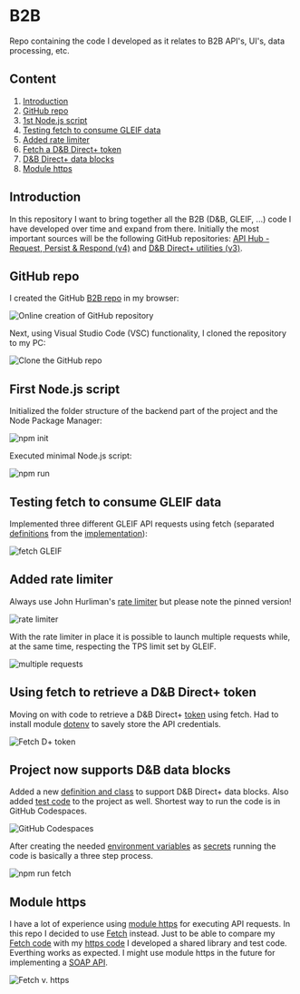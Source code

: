 # B2B
Repo containing the code I developed as it relates to B2B API's, UI's, data processing, etc.

## Content
1. [Introduction](#introduction)
2. [GitHub repo](#github-repo)
3. [1st Node.js script](#first-nodejs-script)
4. [Testing fetch to consume GLEIF data](#testing-fetch-to-consume-gleif-data)
5. [Added rate limiter](#added-rate-limiter)
6. [Fetch a D&B Direct+ token](#using-fetch-to-retrieve-a-db-direct-token)
7. [D&B Direct+ data blocks](#project-now-supports-db-data-blocks)
8. [Module https](#module-https)

## Introduction
In this repository I want to bring together all the B2B (D&B, GLEIF, ...) code I have developed over time and expand from there. Initially the most important sources will be the following GitHub repositories: [API Hub - Request, Persist & Respond (v4)](https://github.com/hdr1001/api_hub_rpr_v4) and [D&B Direct+ utilities (v3)](https://github.com/hdr1001/dnbDplUtilities_v3).

## GitHub repo
I created the GitHub [B2B repo](https://github.com/hdr1001/B2B) in my browser:

![Online creation of GitHub repository][def00001]

Next, using Visual Studio Code (VSC) functionality, I cloned the repository to my PC:

![Clone the GitHub repo][def00002]

## First Node.js script
Initialized the folder structure of the backend part of the project and the Node Package Manager:

![npm init][def00003]

Executed minimal Node.js script:

![npm run][def00004]

## Testing fetch to consume GLEIF data
Implemented three different GLEIF API requests using fetch (separated [definitions](https://bit.ly/47sHzLb) from the [implementation](https://bit.ly/3Yt3E8q)):

![fetch GLEIF][def00005]

## Added rate limiter
Always use John Hurliman's [rate limiter](https://github.com/jhurliman/node-rate-limiter) but please note the pinned version!

![rate limiter][def00006]

With the rate limiter in place it is possible to launch multiple requests while, at the same time, respecting the TPS limit set by GLEIF.

![multiple requests][def00007]

## Using fetch to retrieve a D&B Direct+ token

Moving on with code to retrieve a D&B Direct+ [token](https://directplus.documentation.dnb.com/openAPI.html?apiID=authentication) using fetch. Had to install module [dotenv](https://www.npmjs.com/package/dotenv?ref=hackernoon.com) to savely store the API credentials.

![Fetch D+ token][def00008]

## Project now supports D&B data blocks
Added a new [definition and class](https://bit.ly/3QyfhsV) to support D&B Direct+ data blocks. Also added [test code](https://bit.ly/3DSoZ1t) to the project as well. Shortest way to run the code is in GitHub Codespaces.

![GitHub Codespaces][def00009]

After creating the needed [environment variables](https://github.com/hdr1001/B2B/blob/0dbe961ae68b10fc2d3a4632e3c59a40a472b282/backend/node/dotEnv) as [secrets](https://docs.github.com/en/codespaces/managing-your-codespaces/managing-encrypted-secrets-for-your-codespaces) running the code is basically a three step process.

![npm run fetch][def00010]

## Module https

I have a lot of experience using [module https](https://nodejs.org/api/https.html#https) for executing API requests. In this repo I decided to use [Fetch](https://nodejs.org/dist/latest-v18.x/docs/api/globals.html#fetch) instead. Just to be able to compare my [Fetch code](https://github.com/hdr1001/B2B/blob/main/backend/node/src/share/apiDefs.js) with my [https code](https://github.com/hdr1001/B2B/blob/main/backend/node/src/share/httpApiDefs.js) I developed a shared library and test code. Everthing works as expected. I might use module https in the future for implementing a [SOAP API](https://stoplight.io/api-types/soap-api).

![Fetch v. https][def00011]

[def00001]: https://onedrive.live.com/embed?resid=737B6DCF4DE57D80%2110659&authkey=%21ANInHYJzHrgtSIY&width=999999&height=660
[def00002]: https://onedrive.live.com/embed?resid=737B6DCF4DE57D80%2110658&authkey=%21AOiUWHnoJaWzcLc&width=999999&height=448
[def00003]: https://onedrive.live.com/embed?resid=737B6DCF4DE57D80%2110660&authkey=%21ABbXt4yOUaQh_eA&width=384&height=999999
[def00004]: https://onedrive.live.com/embed?resid=737B6DCF4DE57D80%2110661&authkey=%21AHeCK8qa_gSNjQg&width=620&height=999999
[def00005]: https://onedrive.live.com/embed?resid=737B6DCF4DE57D80%2110688&authkey=%21AM-ECf-UaGF4KaA&width=660
[def00006]: https://onedrive.live.com/embed?resid=737B6DCF4DE57D80%2110691&authkey=%21AJA-z08rLyNIi9o&width=660
[def00007]: https://onedrive.live.com/embed?resid=737B6DCF4DE57D80%2110692&authkey=%21ALlSZUvkVr-cye8&width=660
[def00008]: https://onedrive.live.com/embed?resid=737B6DCF4DE57D80%2110714&authkey=%21ADFrizxoQpFV-9U&width=660
[def00009]: https://onedrive.live.com/embed?resid=737B6DCF4DE57D80%2110721&authkey=%21AJxu4j37hZQe3tQ&width=660
[def00010]: https://onedrive.live.com/embed?resid=737B6DCF4DE57D80%2110748&authkey=%21ALTkV37WSf8HK0g&width=660
[def00011]: https://onedrive.live.com/embed?resid=737B6DCF4DE57D80%2110747&authkey=%21ALayNCh1R8vhMrc&width=597&height=351
